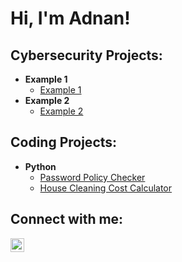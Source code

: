 <h1>Hi, I'm Adnan! <br/>

<h2>Cybersecurity Projects:</h2>

- <b>Example 1</b>
  - [Example 1](https://github.com/joshmadakor1/Algorithms-Practice)
- <b>Example 2</b>
  - [Example 2](https://github.com/joshmadakor1/4chan-Image-Analysis-Middleware-C964)

<h2>Coding Projects:</h2>

- <b>Python</b>
  - [Password Policy Checker](https://github.com/acivic3/Password-Policy-Checker)
  - [House Cleaning Cost Calculator](https://github.com/acivic3/House-Cleaning-Cost-Calculator)

<h2>Connect with me:</h2>

[<img align="left" alt="AdnanCivic | LinkedIn" width="22px" src="https://cdn.jsdelivr.net/npm/simple-icons@v3/icons/linkedin.svg" />][linkedin]

[linkedin]: https://www.linkedin.com/in/adnan-civic/

<!--
**acivic3/acivic3** is a ✨ _special_ ✨ repository because its `README.md` (this file) appears on your GitHub profile.

Here are some ideas to get you started:

- 🔭 I’m currently working on ...
- 🌱 I’m currently learning ...
- 👯 I’m looking to collaborate on ...
- 🤔 I’m looking for help with ...
- 💬 Ask me about ...
- 📫 How to reach me: ...
- 😄 Pronouns: ...
- ⚡ Fun fact: ...
-->
